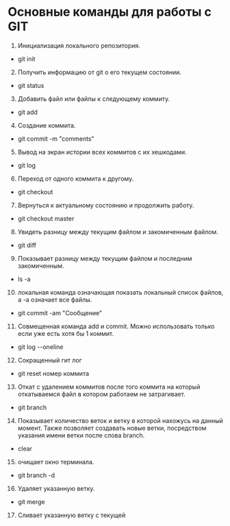 # Основные команды для работы с GIT

1. Инициализация локального репозитория.
 * git init
 2. Получить информацию от git о его текущем состоянии.
* git status
3. Добавить файл или файлы к следующему коммиту.
* git add
4. Создание коммита.
- git commit -m "comments"
5. Вывод на экран истории всех коммитов с их хешкодами.
- git log
6. Переход от одного коммита к другому.
- git checkout
7. Вернуться к актуальному состоянию и продолжить работу.
- git checkout master
8. Увидеть разницу между текущим файлом и закомиченным файлом.
- git diff

9. Показывает разницу между текущим файлом и последним закомиченным.

- ls -a

10. локальная команда означающая показать локальный список файлов, а -а означает все файлы.

- git commit -am "Сообщение"

11. Совмещенная команда add и commit. Можно использовать только если уже есть хотя бы 1 коммит.

- git log --oneline

12. Сокращенный гит лог

- git reset номер коммита

13. Откат с удалением коммитов после того коммита на который откатываемся файл в котором работаем не затрагивает.

- git branch
14. Показывает количество веток и ветку в которой нахожусь на данный момент. Также позволяет создавать новые ветки, посредством указания имени ветки после слова branch.

- clear 
15. очищает окно терминала.
 - git branch -d 
 16. Удаляет указанную ветку.

 - git merge 
 17. Сливает указанную ветку с текущей